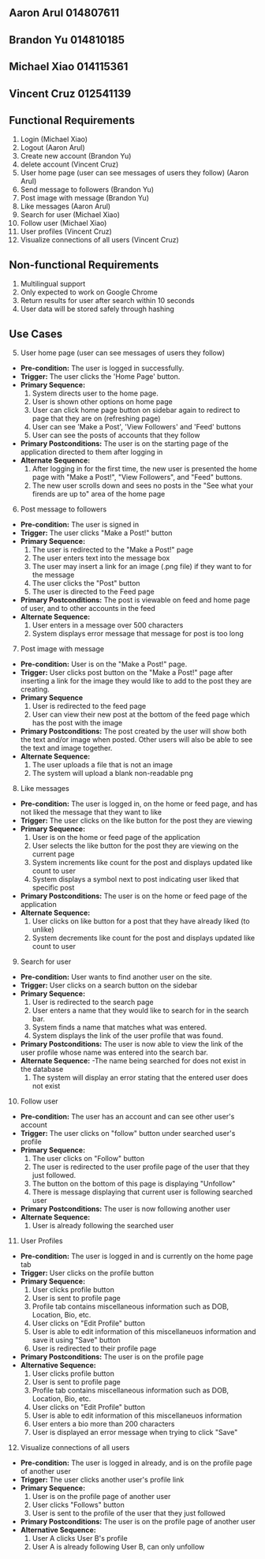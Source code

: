## Aaron Arul 014807611
## Brandon Yu 014810185
## Michael Xiao 014115361
## Vincent Cruz 012541139

## Functional Requirements

1. Login (Michael Xiao)
2. Logout (Aaron Arul)
3. Create new account (Brandon Yu)
4. delete account (Vincent Cruz)
5. User home page (user can see messages of users they follow) (Aaron Arul)
6. Send message to followers (Brandon Yu)
7. Post image with message (Brandon Yu)
8. Like messages (Aaron Arul)
9. Search for user (Michael Xiao)
10. Follow user (Michael Xiao)
11. User profiles (Vincent Cruz)
12. Visualize connections of all users (Vincent Cruz)

## Non-functional Requirements

1. Multilingual support 
2. Only expected to work on Google Chrome 
3. Return results for user after search within 10 seconds
4. User data will be stored safely through hashing 

## Use Cases

5. User home page (user can see messages of users they follow)
- **Pre-condition:** The user is logged in successfully. 
- **Trigger:** The user clicks the 'Home Page' button.
- **Primary Sequence:**
  1. System directs user to the home page.
  2. User is shown other options on home page
  3. User can click home page button on sidebar again to redirect to page that they are on (refreshing page)
  4. User can see 'Make a Post', 'View Followers' and 'Feed' buttons
  5. User can see the posts of accounts that they follow
- **Primary Postconditions:** The user is on the starting page of the application directed to them after logging in
- **Alternate Sequence:** 
  1. After logging in for the first time, the new user is presented the home page with "Make a Post!", "View Followers", and "Feed" buttons.
  2. The new user scrolls down and sees no posts in the "See what your firends are up to" area of the home page
  
  
  
6. Post message to followers
- **Pre-condition:** The user is signed in
- **Trigger:** The user clicks "Make a Post!" button
- **Primary Sequence:** 
  1. The user is redirected to the "Make a Post!" page
  2. The user enters text into the message box
  3. The user may insert a link for an image (.png file) if they want to for the message
  4. The user clicks the "Post" button
  5. The user is directed to the Feed page
- **Primary Postconditions:** The post is viewable on feed and home page of user, and to other accounts in the feed
- **Alternate Sequence:** 
  1. User enters in a message over 500 characters
  2. System displays error message that message for post is too long
  


7. Post image with message
- **Pre-condition:** User is on the "Make a Post!" page.
- **Trigger:** User clicks post button on the "Make a Post!" page after inserting a link for the image they would like to add to the post they are creating.
- **Primary Sequence**
    1. User is redirected to the feed page
    2. User can view their new post at the bottom of the feed page which has the post with the image
- **Primary Postconditions:**
The post created by the user will show both the text and/or image when posted. Other users will also be able to see the text and image together.
- **Alternate Sequence:**
    1. The user uploads a file that is not an image
    2. The system will upload a blank non-readable png


8. Like messages
- **Pre-condition:** The user is logged in, on the home or feed page, and has not liked the message that they want to like
- **Trigger:** The user clicks on the like button for the post they are viewing
- **Primary Sequence:**
    1. User is on the home or feed page of the application
    2. User selects the like button for the post they are viewing on the current page
    3. System increments like count for the post and displays updated like count to user
    4. System displays a symbol next to post indicating user liked that specific post
- **Primary Postconditions:** The user is on the home or feed page of the application
- **Alternate Sequence:** 
    1. User clicks on like button for a post that they have already liked (to unlike)
    2. System decrements like count for the post and displays updated like count to user

9. Search for user 
- **Pre-condition:** User wants to find another user on the site.
- **Trigger:** User clicks on a search button on the sidebar
- **Primary Sequence:**
    1. User is redirected to the search page
    2. User enters a name that they would like to search for in the search bar.
    3. System finds a name that matches what was entered.
    4. System displays the link of the user profile that was found.
- **Primary Postconditions:** The user is now able to view the link of the user profile whose name was entered into the search bar.
- **Alternate Sequence:**
    -The name being searched for does not exist in the database
    1. The system will display an error stating that the entered user does not exist


10. Follow user 
- **Pre-condition:** The user has an account and can see other user's account
- **Trigger:** The user clicks on "follow" button under searched user's profile
- **Primary Sequence:**
    1. The user clicks on "Follow" button
    2. The user is redirected to the user profile page of the user that they just followed.
    3. The button on the bottom of this page is displaying "Unfollow"
    4. There is message displaying that current user is following searched user
- **Primary Postconditions:** The user is now following another user
- **Alternate Sequence:**
    1. User is already following the searched user



11. User Profiles 
- **Pre-condition:** The user is logged in and is currently on the home page tab
- **Trigger:** User clicks on the profile button 
- **Primary Sequence:**
    1. User clicks profile button
    2. User is sent to profile page
    3. Profile tab contains miscellaneous information such as DOB, Location, Bio, etc.
    4. User clicks on "Edit Profile" button
    5. User is able to edit information of this miscellaneuos information and save it using "Save" button
    6. User is redirected to their profile page
- **Primary Postconditions:** The user is on the profile page
- **Alternative Sequence:**
    1. User clicks profile button
    2. User is sent to profile page
    3. Profile tab contains miscellaneous information such as DOB, Location, Bio, etc.
    4. User clicks on "Edit Profile" button
    5. User is able to edit information of this miscellaneuos information
    6. User enters a bio more than 200 characters
    7. User is displayed an error message when trying to click "Save"
   


12. Visualize connections of all users
- **Pre-condition:** The user is logged in already, and is on the profile page of another user
- **Trigger:**  The user clicks another user's profile link
- **Primary Sequence:** 
    1. User is on the profile page of another user
    2. User clicks "Follows" button
    3. User is sent to the profile of the user that they just followed
- **Primary Postconditions:** The user is on the profile page of another user
- **Alternative Sequence:**
    1. User A clicks User B's profile
    2. User A is already following User B, can only unfollow

